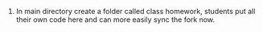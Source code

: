 1. In main directory create a folder called class homework, students put all their own code here and can more easily sync the fork now. 
